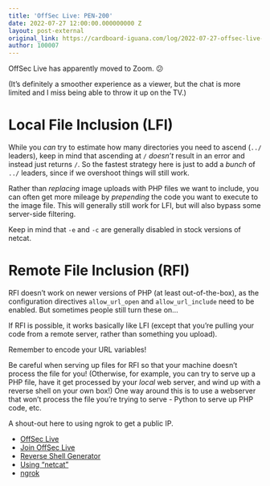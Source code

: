 ```yaml
---
title: 'OffSec Live: PEN-200'
date: 2022-07-27 12:00:00.000000000 Z
layout: post-external
original_link: https://cardboard-iguana.com/log/2022-07-27-offsec-live-pen-200.html
author: 100007
---
```


OffSec Live has apparently moved to Zoom. 😕

(It’s definitely a smoother experience as a viewer, but the chat is more limited and I miss being able to throw it up on the TV.)

# Local File Inclusion (LFI)

While you _can_ try to estimate how many directories you need to ascend (`../` leaders), keep in mind that ascending at `/` _doesn’t_ result in an error and instead just returns `/`. So the fastest strategy here is just to add a _bunch_ of `../` leaders, since if we overshoot things will still work.

Rather than _replacing_ image uploads with PHP files we want to include, you can often get more mileage by _prepending_ the code you want to execute to the image file. This will generally still work for LFI, but will also bypass some server-side filtering.

Keep in mind that `-e` and `-c` are generally disabled in stock versions of netcat.

# Remote File Inclusion (RFI)

RFI doesn’t work on newer versions of PHP (at least out-of-the-box), as the configuration directives `allow_url_open` and `allow_url_include` need to be enabled. But sometimes people still turn these on…

If RFI is possible, it works basically like LFI (except that you’re pulling your code from a remote server, rather than something you upload).

Remember to encode your URL variables!

Be careful when serving up files for RFI so that your machine doesn’t process the file for you! (Otherwise, for example, you can try to serve up a PHP file, have it get processed by your _local_ web server, and wind up with a reverse shell on your own box!) One way around this is to use a webserver that won’t process the file you’re trying to serve - Python to serve up PHP code, etc.

A shout-out here to using ngrok to get a public IP.

- [OffSec Live](https://www.offensive-security.com/offsec/offsec-live/)
- [Join OffSec Live](https://learn.offensive-security.com/offsec-live-webinars)
- [Reverse Shell Generator](https://www.revshells.com/)
- [Using “netcat”](https://cardboard-iguana.com/notes/netcat.html)
- [ngrok](https://ngrok.com/)
